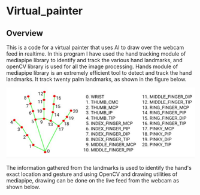 # Virtual_painter

## Overview
This is a code for a virtual painter that uses AI to draw over the webcam feed in realtime. In this program I have used the hand tracking module of mediapipe library to identify and track the various hand landmarks, and openCV library is used for all the image processing. Hands module of mediapipe library is an extremely efficient tool to detect and track the hand landmarks. It track twenty palm landmarks, as shown in the figure below. 

![Computer Vision](https://github.com/AbhinavArya1990/Virtual_painter/blob/main/hands%20mediapipe.JPG)

The information gathered from the landmarks is used to identify the hand's exact location and gesture and using OpenCV and drawing utilities of mediapipe, drawing can be done on the live feed from the webcam as shown below.
